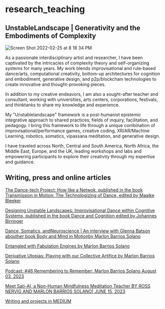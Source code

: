 # research_teaching

## UnstableLandscape | Generativity and the Embodiments of Complexity

![Screen Shot 2022-02-25 at 8 18 34 PM](https://user-images.githubusercontent.com/90220317/170346044-60243b6e-7764-45ea-8253-1d4f76036ca2.png)

As a passionate interdisciplinary artist and researcher, I have been captivated by the intricacies of complexity theory and self-organizing systems for many years. My work blends improvisational and rule-based dance/arts, computational creativity, bottom-up architectures for cognition and embodiment, generative design, and p2p/blockchain technologies to create innovative and thought-provoking pieces.

In addition to my creative endeavors, I am also a sought-after teacher and consultant, working with universities, arts centers, corporations, festivals, and thinktanks to share my knowledge and experience.

My "Unstablelandscape" framework is a post-humanist epistemic integrative approach to shared practices, fields of inquiry, facilitation, and pedagogy. I bring this framework to life through a unique combination of improvisational/performance games, creative coding, XR/AR/Machine Learning, robotics, somatics, vipassana meditation, and generative design.

I have traveled across North, Central and South America, North Africa, the Middle East, Europe, and the UK, leading workshops and labs and empowering participants to explore their creativity through my expertise and guidance.

## Writing, press and online articles

[The Dance-tech Project: How like a Netwok, published in the book Transmission in Motion: The Technologizing of Dance, edited by Maaike Bleeker](https://docs.google.com/document/d/1zHljU1ltgcoGIxQlTvS9Qey4JVN3wy3CtwHWY5xRQ_c/edit?usp=sharing)

[Designing Unstable Landscapes: Improvisational Dance within Cognitive Systems, published in the book Dance and Cognition edited by Johannes Birringer](https://docs.google.com/document/d/1mULpzSgd4xp8Et-9XGsu_IX0mST1uW7dLwSZULh6K4Y/edit?usp=sharing)

[Dance, Somatics, andNeuroscience | An interview with Glenna Batson abouther book Body and Mind in Motionby Marlon Barrios Solano](https://drive.google.com/file/d/1_66-HlNU7bEpc9vg7hCH397PUtkCPbKp/view?usp=sharing)

[Entangled with Fabulation Engines by Marlon Barrios Solano](https://radiona.org/diary/entangled-with-fabulation-engines)

[Derivative Utopias: Playing with our Collective Artifice by Marlon Barrios Solano](https://radiona.org/diary/autosave-7f747c46407d59744b876bf04876ae1e)

[Podcast: #46 Remembering to Remember: Marlon Barrios Solano August 03, 2023](https://we.scienceandnonduality.com/podcasts/sounds-of-sand/episodes/2148045015)

[Meet Sati-AI, a Non-Human Mindfulness Meditation Teacher BY ROSS NERVIG AND MARLON BARRIOS SOLANO| JUNE 15, 2023](https://www.lionsroar.com/ai-meditation-teacher/)

[Writing and projects in MEDIUM](https://medium.com/@marlon_21867)


